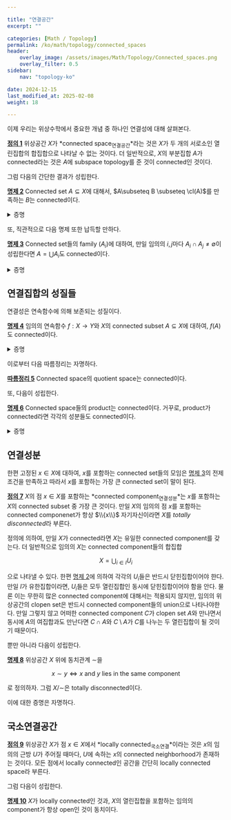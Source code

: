 ```yaml
---

title: "연결공간"
excerpt: ""

categories: [Math / Topology]
permalink: /ko/math/topology/connected_spaces
header:
    overlay_image: /assets/images/Math/Topology/Connected_spaces.png
    overlay_filter: 0.5
sidebar: 
    nav: "topology-ko"

date: 2024-12-15
last_modified_at: 2025-02-08
weight: 18

---
```


이제 우리는 위상수학에서 중요한 개념 중 하나인 연결성에 대해 살펴본다.

<div class="definition" markdown="1">

<ins id="def1">**정의 1**</ins> 위상공간 $X$가 *connected space<sub>연결공간</sub>*라는 것은 $X$가 두 개의 서로소인 열린집합의 합집합으로 나타날 수 없는 것이다. 더 일반적으로, $X$의 부분집합 $A$가 connected라는 것은 $A$에 subspace topology를 준 것이 connected인 것이다.

</div>

그럼 다음의 간단한 결과가 성립한다. 

<div class="proposition" markdown="1">

<ins id="prop2">**명제 2**</ins> Connected set $A\subseteq X$에 대해서, $A\subseteq B \subseteq \cl(A)$를 만족하는 $B$는 connected이다.

</div>
<details class="proof" markdown="1">
<summary>증명</summary>

주어진 상황에서, 

$$\cl_B(A)=B\cap \cl_X(A)=B$$

이므로 $A$는 $B$의 dense subset이다. ([§부분공간, ⁋명제 5](/ko/math/topology/subspaces#prop5)) 이제 결론에 반하여 $B$의 서로소인 두 열린집합 $U,V$가 존재하여 $U\cup V=B$라 하자. 그럼 $A$는 $B$의 dense subset이므로 $U\cap A, V\cap A$는 모두 공집합이 아니며 $U\cap V\cap A=\emptyset$이다. 이는 $A$가 connected라는 가정에 모순이다. 

</details>

또, 직관적으로 다음 명제 또한 납득할 만하다.

<div class="proposition" markdown="1">

<ins id="prop3">**명제 3**</ins> Connected set들의 family $(A_i)$에 대하여, 만일 임의의 $i,j$마다 $A_i\cap A_j\neq\emptyset$이 성립한다면 $A=\bigcup A_i$도 connected이다. 

</div>
<details class="proof" markdown="1">
<summary>증명</summary>

결론에 반하여 두 열린집합 $U,V$가 존재하여 두 조건

$$A=(U\cap A)\cup (V\cap A),\qquad U\cap V\cap A=\emptyset$$

이 성립한다 가정하자. 우선 임의의 $i$에 대하여, $A_i$는 connected이므로 두 식 $A_i\subseteq U$ 혹은 $A_i\subseteq V$ 중 정확히 하나만이 성립해야 한다. 한편, 만일 $A_i\subseteq U$이고 $A_j\subseteq V$라면

$$A_i\cap A_j\subseteq (U\cap A)\cap (V\cap A)=U\cap V\cap A=\emptyset$$

가 되어 모순이므로 $A_i$들은 모두 동시에 $U$에 속하거나 동시에 $V$에 속해야 한다. 그럼 $U\cap A=\emptyset$이거나 $V\cap A=\emptyset$이어야 한다. 

</details>

## 연결집합의 성질들

연결성은 연속함수에 의해 보존되는 성질이다.

<div class="proposition" markdown="1">

<ins id="prop4">**명제 4**</ins> 임의의 연속함수 $f:X \rightarrow Y$와 $X$의 connected subset $A\subseteq X$에 대하여, $f(A)$도 connected이다. 

</div>
<details class="proof" markdown="1">
<summary>증명</summary>

결론에 반하여 $f(A)$가 connected가 아니라 하고, 

$$f(A)=(V_1\cap f(A))\cup (V_2\cap f(A)), \qquad V_1\cap V_2\cap f(A)=\emptyset$$

이도록 하는 $Y$의 열린집합 $V_1,V_2$를 택하자. 그럼 $f^{-1}(V_1),f^{-1}(V_2)$는 $X$의 열린집합이며, 

$$A=(A\cap f^{-1}(V_1))\cup (A\cap f^{-1}(V_2)),\qquad f^{-1}(V_1)\cap f^{-1}(V_2)\cap A=\emptyset$$

이다. 이제 $A$가 connected라는 가정으로부터 $V_1\cap f(A)=\emptyset$이거나 $V_2\cap f(A)=\emptyset$이어야 한다는 것을 안다. 

</details>

이로부터 다음 따름정리는 자명하다.

<div class="proposition" markdown="1">

<ins id="cor5">**따름정리 5**</ins> Connected space의 quotient space는 connected이다.

</div>

또, 다음이 성립한다.

<div class="proposition" markdown="1">

<ins id="prop6">**명제 6**</ins> Connected space들의 product는 connected이다. 거꾸로, product가 connected라면 각각의 성분들도 connected이다.

</div>
<details class="proof" markdown="1">
<summary>증명</summary>

뒤쪽 방향은 $\pr_i$에 대해 [명제 4](#prop4)를 사용하면 되므로 증명할 것이 없다. 

따라서 각각의 $X_i$들이 connected라 하고, 결론에 반하여 $X=\prod X_i$가 connected가 아니라 하자. $X=U\cup V$이고 $U\cap V=\emptyset$, $U,V\neq\emptyset$이라 하면 

$$f(x)=\begin{cases}1&\text{if $x\in U$}\\0&\text{if $x\in V$}\end{cases}$$

으로 정의한 함수 $f:X \rightarrow \\{0,1\\}$은 연속이다. (여기서 $\\{0,1\\}$은 discrete topology가 주어진 공간이다.) 

이제 원소 $a=(a_i)\in X$를 고정하고, $\iota_i: X_i \rightarrow X$를 $i$번째 성분만 $x$이고, 나머지 성분은 $a$로부터 받아오는 함수로 정하자. 그럼 $f\circ\iota_i$는 $X_i$에서 $\\{0,1\\}$로의 연속함수이며, $X_i$가 connected라는 가정으로부터 $f_i$는 상수함수여야 하는 것을 안다. 따라서 귀납법에 의하여, 유한 개를 제외한 성분이 모두 $a$와 같은 $X$의 점 $x$들은 $f(x)=f(a)$를 만족해야 한다는 것을 안다. 이러한 점들은 $X$의 dense subset이므로, $f$는 $X$ 전체에서 상수함수여야 하고 이는 모순이다. 

</details>

## 연결성분

한편 고정된 $x\in X$에 대하여, $x$를 포함하는 connected set들의 모임은 [명제 3](#prop3)의 전제조건을 만족하고 따라서 $x$를 포함하는 가장 큰 connected set이 말이 된다.

<div class="definition" markdown="1">

<ins id="def7">**정의 7**</ins> $X$의 점 $x\in X$를 포함하는 *connected component<sub>연결성분</sub>*는 $x$를 포함하는 $X$의 connected subset 중 가장 큰 것이다. 만일 $X$의 임의의 점 $x$를 포함하는 connected componenet가 항상 $\\{x\\}$ 자기자신이라면 $X$를 *totally disconnected*라 부른다.

</div>

정의에 의하여, 만일 $X$가 connected라면 $X$는 유일한 connected component를 갖는다. 더 일반적으로 임의의 $X$는 connected component들의 합집합

$$X=\bigcup_{i\in I} U_i$$

으로 나타낼 수 있다. 한편 [명제 2](#prop2)에 의하여 각각의 $U_i$들은 반드시 닫힌집합이어야 한다. 만일 $I$가 유한집합이라면, $U_i$들은 모두 열린집합인 동시에 닫힌집합이어야 함을 안다. 물론 이는 무한히 많은 connected component에 대해서는 적용되지 않지만, 임의의 위상공간의 clopen set은 반드시 connected component들의 union으로 나타나야한다. 만일 그렇지 않고 어떠한 connected component $C$가 clopen set $A$와 만나면서 동시에 $A$의 여집합과도 만난다면 $C\cap A$와 $C\setminus A$가 $C$를 나누는 두 열린집합이 될 것이기 때문이다. 

뿐만 아니라 다음이 성립한다.

<div class="proposition" markdown="1">

<ins id="prop8">**명제 8**</ins> 위상공간 $X$ 위에 동치관계 $\sim$을

$$x\sim y\iff \text{$x$ and $y$ lies in the same component}$$

로 정의하자. 그럼 $X/{\sim}$은 totally disconnected이다.

</div>

이에 대한 증명은 자명하다.

## 국소연결공간

<div class="definition" markdown="1">

<ins id="def9">**정의 9**</ins> 위상공간 $X$가 점 $x\in X$에서 *locally connected<sub>국소연결</sub>*이라는 것은 $x$의 임의의 근방 $U$가 주어질 때마다, $U$에 속하는 $x$의 connected neighborhood가 존재하는 것이다. 모든 점에서 locally connected인 공간을 간단히 locally connected space라 부른다. 

</div>

그럼 다음이 성립한다.

<div class="proposition" markdown="1">

<ins id="prop10">**명제 10**</ins> $X$가 locally connected인 것과, $X$의 열린집합을 포함하는 임의의 component가 항상 open인 것이 동치이다. 

</div>